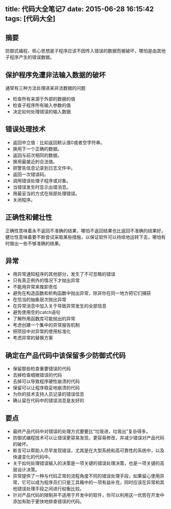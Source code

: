 title: 代码大全笔记7
date: 2015-06-28 16:15:42
tags: [代码大全]
---

## 摘要
防御式编程，核心思想是子程序应该不因传入错误的数据而被破坏，哪怕是由其他子程序产生的错误数据。

<!--more-->

## 保护程序免遭非法输入数据的破坏

通常有三种方法处理进来非法数据的问题

* 检查所有来源于外部的数据的值
* 检查子程序所有输入参数的值
* 决定如何处理错误的输入数据

## 错误处理技术

* 返回中立值：比如返回默认值0或者空字符串。
* 换用下一个正确的数据。
* 返回与前次相同的数据。
* 换用最接近的合法值。
* 把警告信息记录到日志文件中。
* 返回一次错误码。
* 调用错误处理子程序或对象。
* 当错误发生时显示出错消息。
* 用最妥当的方式在局部处理错误。
* 关闭程序。

## 正确性和健壮性

正确性意味着永不返回不准确的结果，哪怕不返回结果也比返回不准确的结果好。健壮性意味着要不断尝试采取某些措施，以保证软件可以持续地运转下去，哪怕有时做出一些不够准确的结果。

## 异常

* 用异常通知程序的其他部分，发生了不可忽略的错误
* 只有真正例外的情况下才抛出异常
* 不能用异常来推卸责任
* 避免在构造函数和析构函数中抛出异常，除非你在同一地方把它们捕获
* 在恰当的抽象层次抛出异常
* 在异常消息中加入关于导致异常发生的全部信息
* 避免使用空的catch语句
* 了解所用函数库可能抛出的异常
* 考虑创建一个集中的异常报告机制
* 把项目中对异常的使用标准化
* 考虑异常的替换方案

## 确定在产品代码中该保留多少防御式代码

* 保留那些检查重要错误的代码
* 去掉检查细微错误的代码
* 去掉可以导致程序硬性崩溃的代码
* 保留可以让程序稳妥地崩溃的代码
* 为你的技术支持人员记录的错误信息
* 确认留在代码中的错误消息是友好的

## 要点

* 最终产品代码中对错误的处理方式要要比“垃圾进，垃圾出”复杂得多。
* 防御式编程技术可以让错误更容易发现，更容易修改，并减少错误对产品代码的破坏。
* 断言可以帮助人尽早发现错误，尤其是在大型系统和高可靠性的系统中，以及快速变化的代码中。
* 关于如何处理错误输入的决策是一项关键的错误处理决策，也是一项关键的高层设计决策。
* 异常提供了一种与代码正常的流程角度不同的错误处理手段，如果留心使用异常，它可以成为程序员们只是工具箱中的一项有益补充，同时应该在异常和其他错误处理手段之间进行权衡比较。
* 针对产品代码的限制并不适用于开发中的软件，你可以利用这一优势在开发中添加有助于更快地排查错误的代码。
